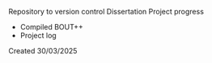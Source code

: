 Repository to version control Dissertation Project progress
- Compiled BOUT++
- Project log

Created 30/03/2025